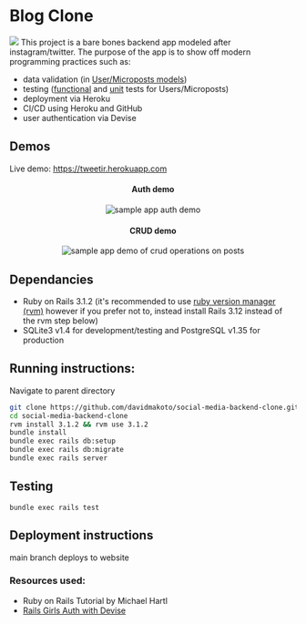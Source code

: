 # Blog Clone
<img src="https://github.com/davidmakoto/social-media-backend-clone/actions/workflows/rubyonrails.yml/badge.svg"> </img>
This project is a bare bones backend app modeled after instagram/twitter. The purpose of the app is to show off modern programming practices such as:
* data validation (in [User/Microposts models](https://github.com/davidmakoto/social-media-backend-clone/tree/main/app/models)) 
* testing ([functional](https://github.com/davidmakoto/social-media-backend-clone/tree/main/test/controllers) and [unit](https://github.com/davidmakoto/social-media-backend-clone/blob/main/test/models/user_test.rb) tests for Users/Microposts)
* deployment via Heroku
* CI/CD using Heroku and GitHub
* user authentication via Devise

## Demos
Live demo: https://tweetir.herokuapp.com

<h4 align="center">Auth demo</h4>
<p align="center">
  <img src="https://user-images.githubusercontent.com/20344260/217395375-f53f9629-909e-4be3-8a00-f20c216c6517.gif" alt="sample app auth demo" />
</p>

<h4 align="center">CRUD demo</h4>
<p align="center">
  <img src="https://user-images.githubusercontent.com/20344260/218208107-d64ed5e2-8e37-4a06-9995-922866efb870.gif" alt="sample app demo of crud operations on posts" />
</p>

## Dependancies

* Ruby on Rails 3.1.2 (it's recommended to use [ruby version manager (rvm)](https://rvm.io/rvm/install) however if you prefer not to, instead install Rails 3.12 instead of the rvm step below)
* SQLite3 v1.4 for development/testing and PostgreSQL v1.35 for production

## Running instructions:

Navigate to parent directory

```bash
git clone https://github.com/davidmakoto/social-media-backend-clone.git
cd social-media-backend-clone
rvm install 3.1.2 && rvm use 3.1.2
bundle install 
bundle exec rails db:setup
bundle exec rails db:migrate
bundle exec rails server
```
## Testing
```bundle exec rails test```

## Deployment instructions
main branch deploys to website

### Resources used:
* Ruby on Rails Tutorial by Michael Hartl
* [Rails Girls Auth with Devise](https://guides.railsgirls.com/devise)
